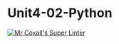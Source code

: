 # Unit4-02-Python
[![Mr Coxall's Super Linter](https://github.com/ICS3U-C-Programming-JulienL/Unit4-02-Python/workflows/Mr%20Coxall's%20Super%20Linter/badge.svg)](https://github.com/ICS3U-C-Programming-JulienL/Unit4-02-Python/actions/)
